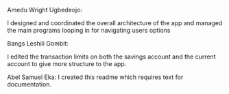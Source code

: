 Amedu Wright Ugbedeojo:

I designed and coordinated the overall architecture of the app and managed the main programs looping in for navigating users options


Bangs Leshili Gombit:

I edited the transaction limits on both the savings account and the current account to give more structure to the app.


Abel Samuel Eka:
I created this readme which requires text for documentation.
